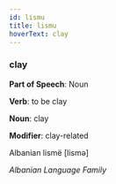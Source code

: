 ```yaml
---
id: lismu
title: lismu
hoverText: clay
---
```


### clay

**Part of Speech**: Noun

**Verb**: to be clay

**Noun**: clay

**Modifier**: clay-related

Albanian lismë [lismə]

*Albanian Language Family*